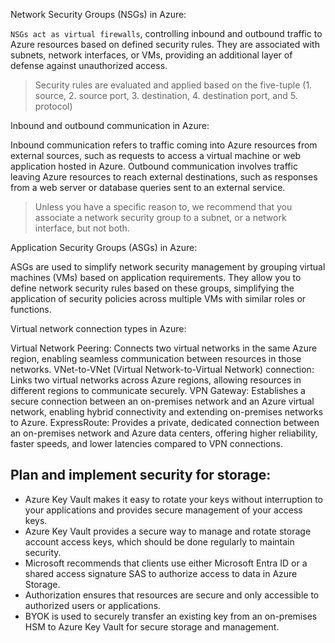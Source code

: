 Network Security Groups (NSGs) in Azure:

`NSGs act as virtual firewalls`, controlling inbound and outbound traffic to Azure resources based on defined security rules.
They are associated with subnets, network interfaces, or VMs, providing an additional layer of defense against unauthorized access.

> Security rules are evaluated and applied based on the five-tuple (1. source, 2. source port, 3. destination, 4. destination port, and 5. protocol)

Inbound and outbound communication in Azure:

Inbound communication refers to traffic coming into Azure resources from external sources, such as requests to access a virtual machine or web application hosted in Azure.
Outbound communication involves traffic leaving Azure resources to reach external destinations, such as responses from a web server or database queries sent to an external service.

> Unless you have a specific reason to, we recommend that you associate a network security group to a subnet, or a network interface, but not both.

Application Security Groups (ASGs) in Azure:

ASGs are used to simplify network security management by grouping virtual machines (VMs) based on application requirements.
They allow you to define network security rules based on these groups, simplifying the application of security policies across multiple VMs with similar roles or functions.

Virtual network connection types in Azure:

Virtual Network Peering: Connects two virtual networks in the same Azure region, enabling seamless communication between resources in those networks.
VNet-to-VNet (Virtual Network-to-Virtual Network) connection: Links two virtual networks across Azure regions, allowing resources in different regions to communicate securely.
VPN Gateway: Establishes a secure connection between an on-premises network and an Azure virtual network, enabling hybrid connectivity and extending on-premises networks to Azure.
ExpressRoute: Provides a private, dedicated connection between an on-premises network and Azure data centers, offering higher reliability, faster speeds, and lower latencies compared to VPN connections.


## Plan and implement security for storage:
- Azure Key Vault makes it easy to rotate your keys without interruption to your applications and provides secure management of your access keys.
- Azure Key Vault provides a secure way to manage and rotate storage account access keys, which should be done regularly to maintain security.
- Microsoft recommends that clients use either Microsoft Entra ID or a shared access signature SAS to authorize access to data in Azure Storage.
- Authorization ensures that resources are secure and only accessible to authorized users or applications.
- BYOK is used to securely transfer an existing key from an on-premises HSM to Azure Key Vault for secure storage and management.





























